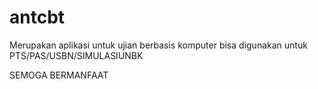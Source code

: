 # antcbt
Merupakan aplikasi untuk ujian berbasis komputer 
bisa digunakan untuk PTS/PAS/USBN/SIMULASIUNBK

SEMOGA BERMANFAAT
